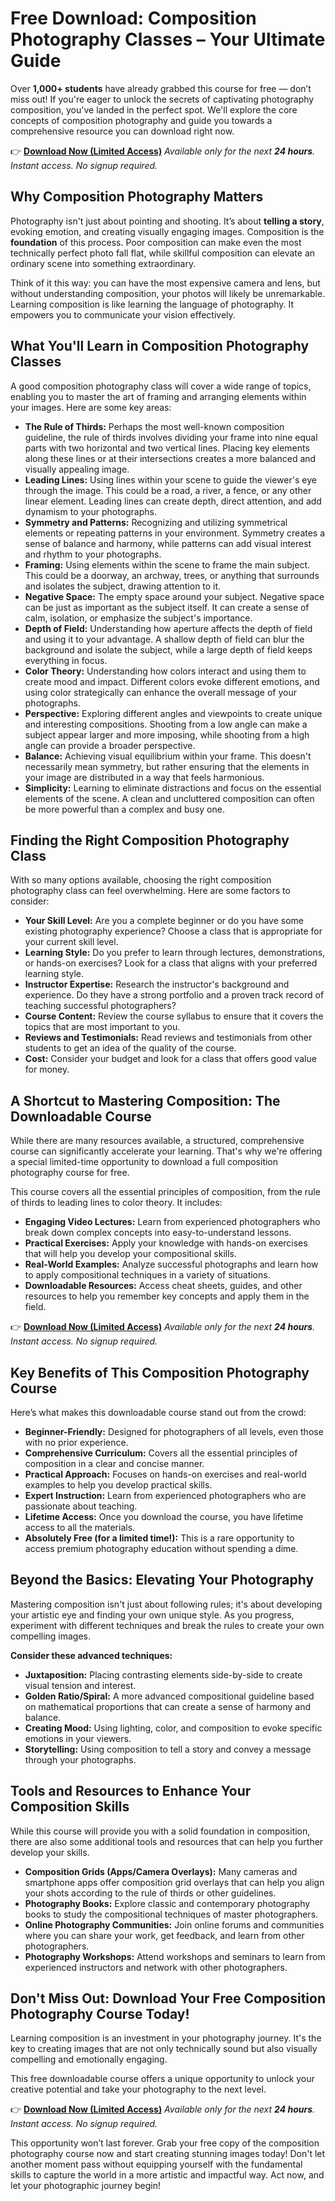 # Free Download: Composition Photography Classes – Your Ultimate Guide

Over **1,000+ students** have already grabbed this course for free — don’t miss out! If you're eager to unlock the secrets of captivating photography composition, you've landed in the perfect spot. We'll explore the core concepts of composition photography and guide you towards a comprehensive resource you can download right now.

👉 [**Download Now (Limited Access)**](https://udemywork.com/composition-photography-classes)
_Available only for the next **24 hours**. Instant access. No signup required._

## Why Composition Photography Matters

Photography isn't just about pointing and shooting. It’s about **telling a story**, evoking emotion, and creating visually engaging images. Composition is the **foundation** of this process.  Poor composition can make even the most technically perfect photo fall flat, while skillful composition can elevate an ordinary scene into something extraordinary.

Think of it this way: you can have the most expensive camera and lens, but without understanding composition, your photos will likely be unremarkable.  Learning composition is like learning the language of photography. It empowers you to communicate your vision effectively.

## What You'll Learn in Composition Photography Classes

A good composition photography class will cover a wide range of topics, enabling you to master the art of framing and arranging elements within your images. Here are some key areas:

*   **The Rule of Thirds:**  Perhaps the most well-known composition guideline, the rule of thirds involves dividing your frame into nine equal parts with two horizontal and two vertical lines. Placing key elements along these lines or at their intersections creates a more balanced and visually appealing image.
*   **Leading Lines:** Using lines within your scene to guide the viewer's eye through the image. This could be a road, a river, a fence, or any other linear element. Leading lines can create depth, direct attention, and add dynamism to your photographs.
*   **Symmetry and Patterns:** Recognizing and utilizing symmetrical elements or repeating patterns in your environment. Symmetry creates a sense of balance and harmony, while patterns can add visual interest and rhythm to your photographs.
*   **Framing:** Using elements within the scene to frame the main subject. This could be a doorway, an archway, trees, or anything that surrounds and isolates the subject, drawing attention to it.
*   **Negative Space:** The empty space around your subject. Negative space can be just as important as the subject itself. It can create a sense of calm, isolation, or emphasize the subject's importance.
*   **Depth of Field:**  Understanding how aperture affects the depth of field and using it to your advantage. A shallow depth of field can blur the background and isolate the subject, while a large depth of field keeps everything in focus.
*   **Color Theory:**  Understanding how colors interact and using them to create mood and impact. Different colors evoke different emotions, and using color strategically can enhance the overall message of your photographs.
*   **Perspective:**  Exploring different angles and viewpoints to create unique and interesting compositions.  Shooting from a low angle can make a subject appear larger and more imposing, while shooting from a high angle can provide a broader perspective.
*   **Balance:** Achieving visual equilibrium within your frame. This doesn't necessarily mean symmetry, but rather ensuring that the elements in your image are distributed in a way that feels harmonious.
*   **Simplicity:**  Learning to eliminate distractions and focus on the essential elements of the scene.  A clean and uncluttered composition can often be more powerful than a complex and busy one.

## Finding the Right Composition Photography Class

With so many options available, choosing the right composition photography class can feel overwhelming.  Here are some factors to consider:

*   **Your Skill Level:** Are you a complete beginner or do you have some existing photography experience?  Choose a class that is appropriate for your current skill level.
*   **Learning Style:** Do you prefer to learn through lectures, demonstrations, or hands-on exercises?  Look for a class that aligns with your preferred learning style.
*   **Instructor Expertise:**  Research the instructor's background and experience.  Do they have a strong portfolio and a proven track record of teaching successful photographers?
*   **Course Content:**  Review the course syllabus to ensure that it covers the topics that are most important to you.
*   **Reviews and Testimonials:**  Read reviews and testimonials from other students to get an idea of the quality of the course.
*   **Cost:**  Consider your budget and look for a class that offers good value for money.

## A Shortcut to Mastering Composition: The Downloadable Course

While there are many resources available, a structured, comprehensive course can significantly accelerate your learning. That's why we're offering a special limited-time opportunity to download a full composition photography course for free.

This course covers all the essential principles of composition, from the rule of thirds to leading lines to color theory. It includes:

*   **Engaging Video Lectures:**  Learn from experienced photographers who break down complex concepts into easy-to-understand lessons.
*   **Practical Exercises:**  Apply your knowledge with hands-on exercises that will help you develop your compositional skills.
*   **Real-World Examples:**  Analyze successful photographs and learn how to apply compositional techniques in a variety of situations.
*   **Downloadable Resources:**  Access cheat sheets, guides, and other resources to help you remember key concepts and apply them in the field.

👉 [**Download Now (Limited Access)**](https://udemywork.com/composition-photography-classes)
_Available only for the next **24 hours**. Instant access. No signup required._

## Key Benefits of This Composition Photography Course

Here’s what makes this downloadable course stand out from the crowd:

*   **Beginner-Friendly:** Designed for photographers of all levels, even those with no prior experience.
*   **Comprehensive Curriculum:** Covers all the essential principles of composition in a clear and concise manner.
*   **Practical Approach:** Focuses on hands-on exercises and real-world examples to help you develop practical skills.
*   **Expert Instruction:**  Learn from experienced photographers who are passionate about teaching.
*   **Lifetime Access:** Once you download the course, you have lifetime access to all the materials.
*   **Absolutely Free (for a limited time!):**  This is a rare opportunity to access premium photography education without spending a dime.

## Beyond the Basics: Elevating Your Photography

Mastering composition isn't just about following rules; it's about developing your artistic eye and finding your own unique style. As you progress, experiment with different techniques and break the rules to create your own compelling images.

**Consider these advanced techniques:**

*   **Juxtaposition:** Placing contrasting elements side-by-side to create visual tension and interest.
*   **Golden Ratio/Spiral:**  A more advanced compositional guideline based on mathematical proportions that can create a sense of harmony and balance.
*   **Creating Mood:**  Using lighting, color, and composition to evoke specific emotions in your viewers.
*   **Storytelling:**  Using composition to tell a story and convey a message through your photographs.

## Tools and Resources to Enhance Your Composition Skills

While this course will provide you with a solid foundation in composition, there are also some additional tools and resources that can help you further develop your skills.

*   **Composition Grids (Apps/Camera Overlays):** Many cameras and smartphone apps offer composition grid overlays that can help you align your shots according to the rule of thirds or other guidelines.
*   **Photography Books:**  Explore classic and contemporary photography books to study the compositional techniques of master photographers.
*   **Online Photography Communities:**  Join online forums and communities where you can share your work, get feedback, and learn from other photographers.
*   **Photography Workshops:**  Attend workshops and seminars to learn from experienced instructors and network with other photographers.

## Don't Miss Out: Download Your Free Composition Photography Course Today!

Learning composition is an investment in your photography journey. It's the key to creating images that are not only technically sound but also visually compelling and emotionally engaging.

This free downloadable course offers a unique opportunity to unlock your creative potential and take your photography to the next level.

👉 [**Download Now (Limited Access)**](https://udemywork.com/composition-photography-classes)
_Available only for the next **24 hours**. Instant access. No signup required._

This opportunity won’t last forever. Grab your free copy of the composition photography course now and start creating stunning images today! Don't let another moment pass without equipping yourself with the fundamental skills to capture the world in a more artistic and impactful way. Act now, and let your photographic journey begin!
